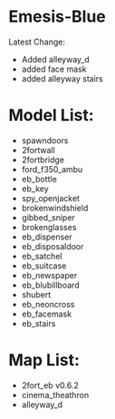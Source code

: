 # Emesis-Blue

Latest Change: 
* Added alleyway_d
* added face mask
* added alleyway stairs

# Model List:

* spawndoors
* 2fortwall
* 2fortbridge
* ford_f350_ambu
* eb_bottle
* eb_key
* spy_openjacket
* brokenwindshield
* gibbed_sniper
* brokenglasses
* eb_dispenser
* eb_disposaldoor
* eb_satchel
* eb_suitcase
* eb_newspaper
* eb_blubillboard
* shubert
* eb_neoncross
* eb_facemask
* eb_stairs

# Map List:

* 2fort_eb v0.6.2
* cinema_theathron
* alleyway_d


